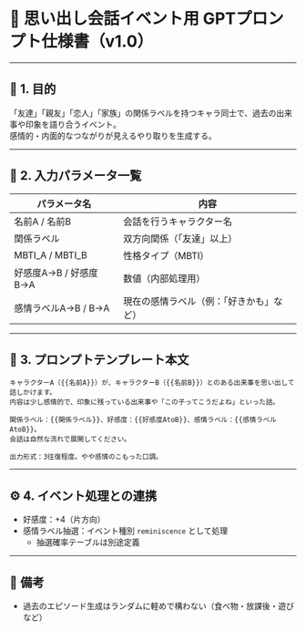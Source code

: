 
# 📘 思い出し会話イベント用 GPTプロンプト仕様書（v1.0）

---

## 🎯 1. 目的

「友達」「親友」「恋人」「家族」の関係ラベルを持つキャラ同士で、過去の出来事や印象を語り合うイベント。  
感情的・内面的なつながりが見えるやり取りを生成する。

---

## 🧩 2. 入力パラメータ一覧

| パラメータ名           | 内容                                       |
|------------------------|--------------------------------------------|
| 名前A / 名前B          | 会話を行うキャラクター名                   |
| 関係ラベル             | 双方向関係（「友達」以上）                |
| MBTI_A / MBTI_B        | 性格タイプ（MBTI）                         |
| 好感度A→B / 好感度B→A | 数値（内部処理用）                         |
| 感情ラベルA→B / B→A   | 現在の感情ラベル（例：「好きかも」など）   |

---

## 📝 3. プロンプトテンプレート本文

```plaintext
キャラクターA（{{名前A}}）が、キャラクターB（{{名前B}}）とのある出来事を思い出して話しかけます。
内容は少し感情的で、印象に残っている出来事や「この子ってこうだよね」といった話。

関係ラベル：{{関係ラベル}}、好感度：{{好感度AtoB}}、感情ラベル：{{感情ラベルAtoB}}。
会話は自然な流れで展開してください。

出力形式：3往復程度。やや感情のこもった口調。
```

---

## ⚙️ 4. イベント処理との連携

- 好感度：+4（片方向）
- 感情ラベル抽選：イベント種別 `reminiscence` として処理
  - 抽選確率テーブルは別途定義

---

## 📝 備考

- 過去のエピソード生成はランダムに軽めで構わない（食べ物・放課後・遊びなど）
